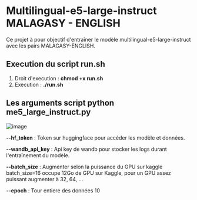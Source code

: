 # Multilingual-e5-large-instruct MALAGASY - ENGLISH

Ce projet à pour objectif d'entraîner le modèle multilingual-e5-large-instruct avec les pairs MALAGASY-ENGLISH.

## Execution du script run.sh

1. Droit d'execution : **chmod +x run.sh**
2. Execution : **./run.sh**

## Les arguments script python **me5_large_instruct.py**

![image](https://github.com/user-attachments/assets/aa8b3bc3-3464-4a1f-b1d5-d3e74a95bf5f)

**--hf_token** : Token sur huggingface pour accéder les modèle et données.

**--wandb_api_key** : Api key de wandb pour stocker les logs durant l'entraînement du modèle.

**--batch_size** : Augmenter selon la puissance du GPU sur kaggle batch_size=16 occupe 12Go de GPU sur Kaggle, pour un GPU assez puissant augmenter à 32, 64, ...

**--epoch** : Tour entiere des données 10
